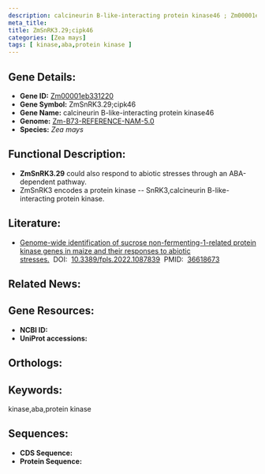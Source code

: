 ```yaml
---
description: calcineurin B-like-interacting protein kinase46 ; Zm00001eb331220 ; Zea mays
meta_title:
title: ZmSnRK3.29;cipk46
categories: [Zea mays]
tags: [ kinase,aba,protein kinase ]
---
```


## Gene Details:
- **Gene ID:**	[Zm00001eb331220]()
- **Gene Symbol:** ZmSnRK3.29;cipk46
- **Gene Name:** calcineurin B-like-interacting protein kinase46
- **Genome:** [Zm-B73-REFERENCE-NAM-5.0]()
- **Species:** *Zea mays*

## Functional Description:
   - **ZmSnRK3.29** could also respond to abiotic stresses through an ABA-dependent pathway.
   - ZmSnRK3 encodes a protein kinase -- SnRK3,calcineurin B-like-interacting protein kinase.

## Literature:
   - [Genome-wide identification of sucrose non-fermenting-1-related protein kinase genes in maize and their responses to abiotic stresses.]( https://www.ncbi.nlm.nih.gov/pmc/articles/PMC9815513/)&nbsp;&nbsp;DOI:&nbsp;&nbsp;[10.3389/fpls.2022.1087839](https://www.ncbi.nlm.nih.gov/pmc/articles/PMC9815513/)&nbsp;&nbsp;PMID:&nbsp;&nbsp;[36618673](https://pubmed.ncbi.nlm.nih.gov/36618673/)

## Related News:

## Gene Resources:
- **NCBI ID:** [](https://www.ncbi.nlm.nih.gov/gene/?term=)
- **UniProt accessions:** [](https://www.uniprot.org/uniprotkb//entry)

## Orthologs:

## Keywords:
kinase,aba,protein kinase

## Sequences:
- **CDS Sequence:**
- **Protein Sequence:**
